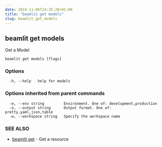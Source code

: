 ```yaml
---
date: 2024-11-06T14:35:20+01:00
title: "beamlit get models"
slug: beamlit_get_models
---
```

## beamlit get models

Get a Model

```
beamlit get models [flags]
```

### Options

```
  -h, --help   help for models
```

### Options inherited from parent commands

```
  -e, --env string         Environment. One of: development,production
  -o, --output string      Output format. One of: pretty,yaml,json,table
  -w, --workspace string   Specify the workspace name
```

### SEE ALSO

* [beamlit get](beamlit_get.md)	 - Get a resource

